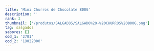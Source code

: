 ```yaml
---
title: 'Mini Churros de Chocolate 800G'
description: ''
rank: 2
thumbnail: ['/produtos/SALGADOS/SALGADO%20-%20CHURROS%20800G.png']
tag: salgados
sabores: []
cod_1: '2701'
cod_2: '19022000'
---
```

